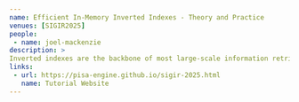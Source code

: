 ```yaml
---
name: Efficient In-Memory Inverted Indexes - Theory and Practice
venues: [SIGIR2025]
people:
 - name: joel-mackenzie
description: >
Inverted indexes are the backbone of most large-scale information retrieval systems. Although conceptually simple, high-performance inverted indexes require a deep understanding of low-level system optimizations, compression techniques, and traversal strategies. With the widespread adoption of in-memory search engines, the rise of learned sparse retrieval (LSR), and the increasing complexity of ranking pipelines, the design space for efficient indexing and retrieval systems has expanded significantly. This tutorial addresses a critical knowledge gap between textbook-style explanations and advanced techniques required for efficient and optimized retrieval. It aims to equip researchers and practitioners with a comprehensive understanding of how modern in-memory search systems are designed, built, and optimized for high-performance retrieval across large-scale document collections. As part of this tutorial, the participants will learn important theoretical concepts and how to apply them in practice using the open source PISA search engine. They will work through a series of examples illustrating how to build and query an index, compare performance and relevance across multiple parameters such as compression techniques and retrieval algorithms, etc. The knowledge and skills learned from this tutorial will serve as a basis for extending PISA with new state-of-the-art IR techniques and evaluating them in an academic setting.
links:
 - url: https://pisa-engine.github.io/sigir-2025.html
   name: Tutorial Website
---
```

